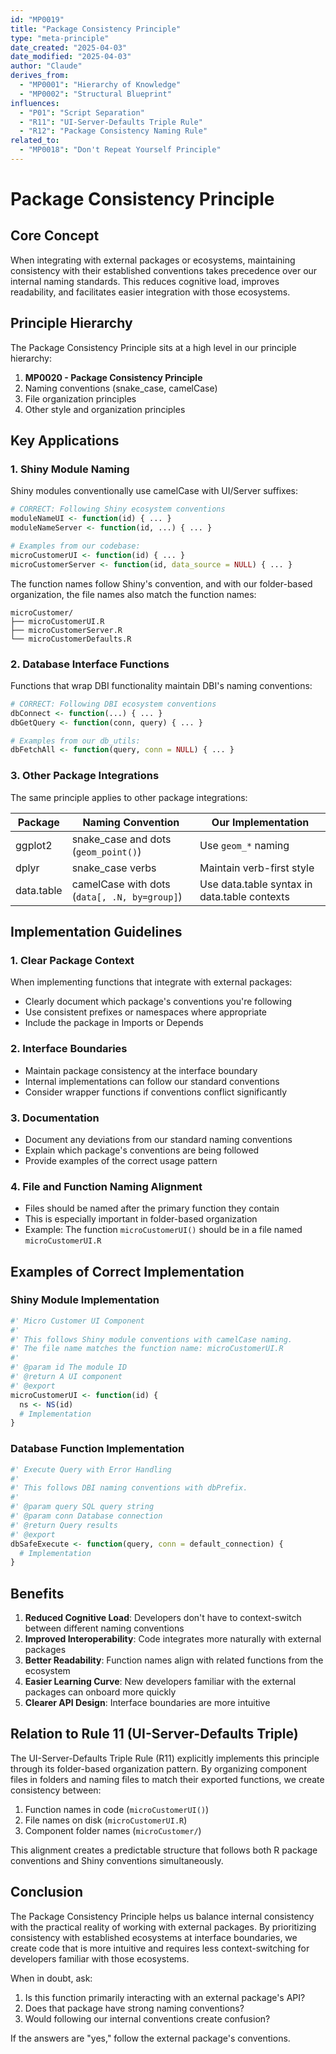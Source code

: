 ```yaml
---
id: "MP0019"
title: "Package Consistency Principle"
type: "meta-principle"
date_created: "2025-04-03"
date_modified: "2025-04-03"
author: "Claude"
derives_from:
  - "MP0001": "Hierarchy of Knowledge"
  - "MP0002": "Structural Blueprint"
influences:
  - "P01": "Script Separation"
  - "R11": "UI-Server-Defaults Triple Rule"
  - "R12": "Package Consistency Naming Rule"
related_to:
  - "MP0018": "Don't Repeat Yourself Principle"
---
```


# Package Consistency Principle

## Core Concept

When integrating with external packages or ecosystems, maintaining consistency with their established conventions takes precedence over our internal naming standards. This reduces cognitive load, improves readability, and facilitates easier integration with those ecosystems.

## Principle Hierarchy

The Package Consistency Principle sits at a high level in our principle hierarchy:

1. **MP0020 - Package Consistency Principle**
2. Naming conventions (snake_case, camelCase)
3. File organization principles
4. Other style and organization principles

## Key Applications

### 1. Shiny Module Naming

Shiny modules conventionally use camelCase with UI/Server suffixes:

```r
# CORRECT: Following Shiny ecosystem conventions
moduleNameUI <- function(id) { ... }
moduleNameServer <- function(id, ...) { ... }

# Examples from our codebase:
microCustomerUI <- function(id) { ... }
microCustomerServer <- function(id, data_source = NULL) { ... }
```

The function names follow Shiny's convention, and with our folder-based organization, the file names also match the function names:

```
microCustomer/
├── microCustomerUI.R
├── microCustomerServer.R
└── microCustomerDefaults.R
```

### 2. Database Interface Functions

Functions that wrap DBI functionality maintain DBI's naming conventions:

```r
# CORRECT: Following DBI ecosystem conventions
dbConnect <- function(...) { ... }
dbGetQuery <- function(conn, query) { ... }

# Examples from our db_utils:
dbFetchAll <- function(query, conn = NULL) { ... }
```

### 3. Other Package Integrations

The same principle applies to other package integrations:

| Package | Naming Convention | Our Implementation |
|---------|-------------------|-------------------|
| ggplot2 | snake_case and dots (`geom_point()`) | Use `geom_*` naming |
| dplyr | snake_case verbs | Maintain verb-first style |
| data.table | camelCase with dots (`data[, .N, by=group]`) | Use data.table syntax in data.table contexts |

## Implementation Guidelines

### 1. Clear Package Context

When implementing functions that integrate with external packages:

- Clearly document which package's conventions you're following
- Use consistent prefixes or namespaces where appropriate
- Include the package in Imports or Depends

### 2. Interface Boundaries

- Maintain package consistency at the interface boundary
- Internal implementations can follow our standard conventions
- Consider wrapper functions if conventions conflict significantly

### 3. Documentation

- Document any deviations from our standard naming conventions
- Explain which package's conventions are being followed
- Provide examples of the correct usage pattern

### 4. File and Function Naming Alignment

- Files should be named after the primary function they contain
- This is especially important in folder-based organization
- Example: The function `microCustomerUI()` should be in a file named `microCustomerUI.R`

## Examples of Correct Implementation

### Shiny Module Implementation

```r
#' Micro Customer UI Component
#'
#' This follows Shiny module conventions with camelCase naming.
#' The file name matches the function name: microCustomerUI.R
#' 
#' @param id The module ID
#' @return A UI component
#' @export
microCustomerUI <- function(id) {
  ns <- NS(id)
  # Implementation
}
```

### Database Function Implementation

```r
#' Execute Query with Error Handling
#'
#' This follows DBI naming conventions with dbPrefix.
#' 
#' @param query SQL query string
#' @param conn Database connection
#' @return Query results
#' @export
dbSafeExecute <- function(query, conn = default_connection) {
  # Implementation
}
```

## Benefits

1. **Reduced Cognitive Load**: Developers don't have to context-switch between different naming conventions
2. **Improved Interoperability**: Code integrates more naturally with external packages
3. **Better Readability**: Function names align with related functions from the ecosystem
4. **Easier Learning Curve**: New developers familiar with the external packages can onboard more quickly
5. **Clearer API Design**: Interface boundaries are more intuitive

## Relation to Rule 11 (UI-Server-Defaults Triple)

The UI-Server-Defaults Triple Rule (R11) explicitly implements this principle through its folder-based organization pattern. By organizing component files in folders and naming files to match their exported functions, we create consistency between:

1. Function names in code (`microCustomerUI()`)
2. File names on disk (`microCustomerUI.R`)
3. Component folder names (`microCustomer/`)

This alignment creates a predictable structure that follows both R package conventions and Shiny conventions simultaneously.

## Conclusion

The Package Consistency Principle helps us balance internal consistency with the practical reality of working with external packages. By prioritizing consistency with established ecosystems at interface boundaries, we create code that is more intuitive and requires less context-switching for developers familiar with those ecosystems.

When in doubt, ask:
1. Is this function primarily interacting with an external package's API?
2. Does that package have strong naming conventions?
3. Would following our internal conventions create confusion?

If the answers are "yes," follow the external package's conventions.
